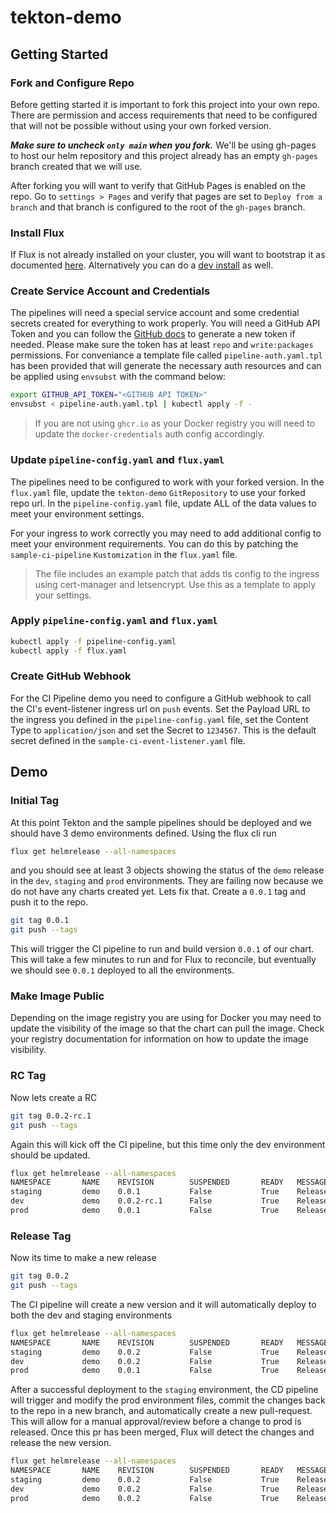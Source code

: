 # tekton-demo

## Getting Started
### Fork and Configure Repo
Before getting started it is important to fork this project into your own repo.  There are permission and access requirements that need to be configured that will not be possible without using your own forked version.

***Make sure to uncheck `only main` when you fork.***  We'll be using gh-pages to host our helm repository and this project already has an empty `gh-pages` branch created that we will use.

After forking you will want to verify that GitHub Pages is enabled on the repo.  Go to `settings > Pages` and verify that pages are set to `Deploy from a branch` and that branch is configured to the root of the `gh-pages` branch.

### Install Flux
If Flux is not already installed on your cluster, you will want to bootstrap it as documented [here](https://fluxcd.io/flux/installation/#bootstrap).  Alternatively you can do a [dev install](https://fluxcd.io/flux/installation/#dev-install) as well.

### Create Service Account and Credentials
The pipelines will need a special service account and some credential secrets created for everything to work properly.  You will need a GitHub API Token and you can follow the [GitHub docs](https://docs.github.com/en/authentication/keeping-your-account-and-data-secure/creating-a-personal-access-token) to generate a new token if needed.  Please make sure the token has at least `repo` and `write:packages` permissions.  For conveniance a template file called `pipeline-auth.yaml.tpl` has been provided that will generate the necessary auth resources and can be applied using `envsubst` with the command below:

```bash
export GITHUB_API_TOKEN="<GITHUB API TOKEN>"
envsubst < pipeline-auth.yaml.tpl | kubectl apply -f -
```
> If you are not using `ghcr.io` as your Docker registry you will need to update the `docker-credentials` auth config accordingly.

### Update `pipeline-config.yaml` and `flux.yaml`
The pipelines need to be configured to work with your forked version.  In the `flux.yaml` file, update the `tekton-demo` `GitRepository` to use your forked repo url.  In the `pipeline-config.yaml` file, update ALL of the data values to meet your environment settings.

For your ingress to work correctly you may need to add additional config to meet your environment requirements.  You can do this by patching the `sample-ci-pipeline` `Kustomization` in the `flux.yaml` file.
> The file includes an example patch that adds tls config to the ingress using cert-manager and letsencrypt.  Use this as a template to apply your settings.

### Apply `pipeline-config.yaml` and `flux.yaml`

```bash
kubectl apply -f pipeline-config.yaml
kubectl apply -f flux.yaml
```

### Create GitHub Webhook
For the CI Pipeline demo you need to configure a GitHub webhook to call the CI's event-listener ingress url on `push` events.  Set the Payload URL to the ingress you defined in the `pipeline-config.yaml` file, set the Content Type to `application/json` and set the Secret to `1234567`.  This is the default secret defined in the `sample-ci-event-listener.yaml` file.

## Demo
### Initial Tag
At this point Tekton and the sample pipelines should be deployed and we should have 3 demo environments defined.  Using the flux cli run
```bash
flux get helmrelease --all-namespaces
```
and you should see at least 3 objects showing the status of the `demo` release in the `dev`, `staging` and `prod` environments.  They are failing now because we do not have any charts created yet.  Lets fix that.  Create a `0.0.1` tag and push it to the repo.
```bash
git tag 0.0.1
git push --tags
```
This will trigger the CI pipeline to run and build version `0.0.1` of our chart.  This will take a few minutes to run and for Flux to reconcile, but eventually we should see `0.0.1` deployed to all the environments.

### Make Image Public
Depending on the image registry you are using for Docker you may need to update the visibility of the image so that the chart can pull the image.  Check your registry documentation for information on how to update the image visibility.

### RC Tag
Now lets create a RC
```bash
git tag 0.0.2-rc.1
git push --tags
```
Again this will kick off the CI pipeline, but this time only the dev environment should be updated.
```bash
flux get helmrelease --all-namespaces
NAMESPACE       NAME    REVISION        SUSPENDED       READY   MESSAGE                          
staging         demo    0.0.1           False           True    Release reconciliation succeeded
dev             demo    0.0.2-rc.1      False           True    Release reconciliation succeeded
prod            demo    0.0.1           False           True    Release reconciliation succeeded
```

### Release Tag
Now its time to make a new release
```bash
git tag 0.0.2
git push --tags
```
The CI pipeline will create a new version and it will automatically deploy to both the dev and staging environments
```bash
flux get helmrelease --all-namespaces
NAMESPACE       NAME    REVISION        SUSPENDED       READY   MESSAGE                          
staging         demo    0.0.2           False           True    Release reconciliation succeeded
dev             demo    0.0.2           False           True    Release reconciliation succeeded
prod            demo    0.0.1           False           True    Release reconciliation succeeded
```
After a successful deployment to the `staging` environment, the CD pipeline will trigger and modify the prod environment files, commit the changes back to the repo in a new branch, and automatically create a new pull-request.  This will allow for a manual approval/review before a change to prod is released.  Once this pr has been merged, Flux will detect the changes and release the new version.
```bash
flux get helmrelease --all-namespaces
NAMESPACE       NAME    REVISION        SUSPENDED       READY   MESSAGE                          
staging         demo    0.0.2           False           True    Release reconciliation succeeded
dev             demo    0.0.2           False           True    Release reconciliation succeeded
prod            demo    0.0.2           False           True    Release reconciliation succeeded
```
